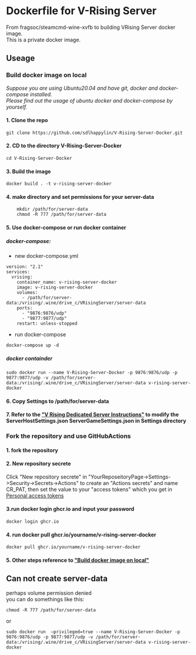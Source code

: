 # Dockerfile for V-Rising Server  
From fragsoc/steamcmd-wine-xvfb to building VRising Server docker image.  
This is a private docker image.  
## Useage  
### Build docker image on local  
*Suppose you are using Ubuntu20.04 and have git, docker and docker-compose installed.*  
*Please find out the usage of ubuntu docker and docker-compose by yourself.*  
#### 1. Clone the repo  
    git clone https://github.com/sdlhappylin/V-Rising-Server-Docker.git
#### 2. CD to the directory V-Rising-Server-Docker  
    cd V-Rising-Server-Docker
#### 3. Build the image  
    docker build . -t v-rising-server-docker
#### 4. make directory and set permissions for your server-data  
```
    mkdir /path/for/server-data
    chmod -R 777 /path/for/server-data
```  
#### 5. Use docker-compose or run docker container  
#####  docker-compose:  
* new docker-compose.yml  
```
version: "2.1"
services: 
  vrising: 
    container_name: v-rising-server-docker
    image: v-rising-server-docker
    volumes: 
      - /path/for/server-data:/vrising/.wine/drive_c/VRisingServer/server-data
    ports: 
      - "9876:9876/udp"
      - "9877:9877/udp"
    restart: unless-stopped
```  
* run docker-compose  
```
docker-compose up -d
```  
##### docker containder  
    sudo docker run --name V-Rising-Server-Docker -p 9876:9876/udp -p 9877:9877/udp -v /path/for/server-data:/vrising/.wine/drive_c/VRisingServer/server-data v-rising-server-docker
#### 6. Copy Settings to /path/for/server-data  
#### 7. Refer to the ["V Rising Dedicated Server Instructions"](https://github.com/StunlockStudios/vrising-dedicated-server-instructions)  to modify the ServerHostSettings.json ServerGameSettings.json in Settings directory  
### Fork the repository and use GitHubActions  
#### 1. fork the repository  
#### 2. New repository secrete  
Click "New repository secrete" in "YourReposeitoryPage->Settings->Security->Secrets->Actions" to create an "Actions secrets" and name CR_PAT, then set the value to your "access tokens" which you get in [Personal access tokens](https://github.com/settings/tokens)  
#### 3.run  docker login ghcr.io and input your password  
    docker login ghcr.io  
#### 4. run docker pull ghcr.io/yourname/v-rising-server-docker  
    docker pull ghcr.io/yourname/v-rising-server-docker
#### 5. Other steps reference to ["Build docker image on local"](#build-docker-image-on-local)  
## Can not create server-data  
perhaps volume permission denied  
you can do somethings like this:  
```
chmod -R 777 /path/for/server-data
```  
or  
```
sudo docker run  –privileged=true --name V-Rising-Server-Docker -p 9876:9876/udp -p 9877:9877/udp -v /path/for/server-data:/vrising/.wine/drive_c/VRisingServer/server-data v-rising-server-docker
```  
